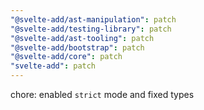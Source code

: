 ```yaml
---
"@svelte-add/ast-manipulation": patch
"@svelte-add/testing-library": patch
"@svelte-add/ast-tooling": patch
"@svelte-add/bootstrap": patch
"@svelte-add/core": patch
"svelte-add": patch
---
```


chore: enabled `strict` mode and fixed types
